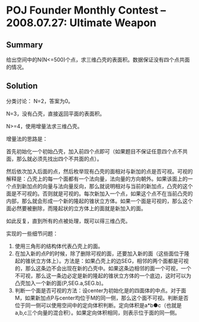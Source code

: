 # POJ Founder Monthly Contest – 2008.07.27: Ultimate Weapon
## Summary

给出空间中的N(N<=500)个点，求三维凸壳的表面积。数据保证没有四个点共面的情况。 

## Solution

分类讨论： N=2，答案为0。

N=3，没有凸壳，直接返回平面的表面积。

N>=4，使用增量法求三维凸壳。

增量法的思路是：

首先初始化一个初始凸壳，加入前四个点即可（如果题目不保证任意四个点不共面，那么就必须先找出四个不共面的点）。

然后依次加入后面的点，然后枚举现有凸壳的面相对与新加的点是否可视。可视的解释是：凸壳上的每一个面都有一个法向量，法向量的方向朝外。如果该面上的一个点到新加点的向量与法向量反向，那么就说明相对与当前的新加点，凸壳的这个面是不可视的。否则就是可视的。每次新加入一个点，如果这个点不在当前凸壳的内部，那么就会形成一个新的隆起的锥状立方体。如果一个面是可视的，那么这个面必然要被删除，而隆起状的立方体上的面就是新加入的面。

如此反复，直到所有的点被处理，既可以得三维凸壳。

实现的一些细节问题：

1. 使用三角形的结构体代表凸壳上的面。
2. 在加入新的点P的时候，除了删除可视的面，还要加入新的面（这些面位于隆起的锥状立方体上）。方法是：如果凸壳上的边SEG，相邻的两个面都是可视的，那么这条边不会出现在新的凸壳中。如果这条边相邻的面一个可视，一个不可视，那么这一条边必定是新的隆起的锥状立方体的一个底边，这时可以为凸壳加入一个新的面(P,SEG.a,SEG.b)。
3. 判断一个面是否可视的方法：设center为初始化是的四面体的中点。对于面M，如果新加点P与center均位于M的同一侧，那么这个面不可视。判断是否位于同一侧可以使用空间中的定向体积判断。定向体积是a*b●c（也就是a,b,c三个向量的混合积）。如果定向体积相同，则表示位于面的同一侧。
